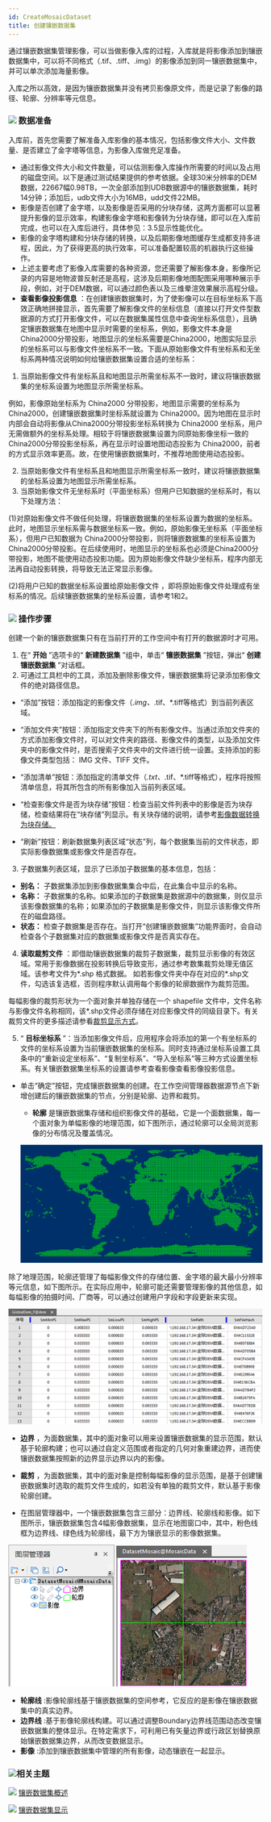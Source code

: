 ```yaml
---
id: CreateMosaicDataset
title: 创建镶嵌数据集  
---  
```

通过镶嵌数据集管理影像，可以当做影像入库的过程，入库就是将影像添加到镶嵌数据集中，可以将不同格式（.tif、.tiff、.img）的影像添加到同一镶嵌数据集中，并可以单次添加海量影像。

入库之所以高效，是因为镶嵌数据集并没有拷贝影像原文件，而是记录了影像的路径、轮廓、分辨率等元信息。

### ![](../../img/read.gif) 数据准备

入库前，首先您需要了解准备入库影像的基本情况，包括影像文件大小、文件数量、是否建立了金字塔等信息，为影像入库做充足准备。

  * 通过影像文件大小和文件数量，可以估测影像入库操作所需要的时间以及占用的磁盘空间。以下是通过测试结果提供的参考依据。全球30米分辨率的DEM数据，22667幅0.98TB，一次全部添加到UDB数据源中的镶嵌数据集，耗时14分钟；添加后，udb文件大小为16MB，udd文件22MB。
  * 影像是否创建了金字塔，以及影像是否采用的分块存储，这两方面都可以显著提升影像的显示效率，构建影像金字塔和影像转为分块存储，即可以在入库前完成，也可以在入库后进行，具体参见：3.5显示性能优化。
  * 影像的金字塔构建和分块存储的转换，以及后期影像地图缓存生成都支持多进程，因此，为了获得更高的执行效率，可以准备配置较高的机器执行这些操作。
  * 上述主要考虑了影像入库需要的各种资源，您还需要了解影像本身，影像所记录的内容是地物波普反射还是高程，这涉及后期影像地图配图采用哪种展示手段，例如，对于DEM数据，可以通过颜色表以及三维晕渲效果展示高程分级。
  * **查看影像投影信息** ：在创建镶嵌数据集时，为了使影像可以在目标坐标系下高效正确地拼接显示，首先需要了解影像文件的坐标信息（直接以打开文件型数据源的方式打开影像文件，可以在数据集属性信息中查询坐标系信息），且确定镶嵌数据集在地图中显示时需要的坐标系，例如，影像文件本身是China2000分带投影，地图显示的坐标系需要是China2000，地图实际显示的坐标系可以与影像文件坐标系不一致。下面从原始影像文件有坐标系和无坐标系两种情况说明如何给镶嵌数据集设置合适的坐标系： 
1. 当原始影像文件有坐标系且和地图显示所需坐标系不一致时，建议将镶嵌数据集的坐标系设置为地图显示所需坐标系。 

例如，影像原始坐标系为 China2000 分带投影，地图显示需要的坐标系为 China2000，创建镶嵌数据集时坐标系就设置为
China2000。因为地图在显示时内部会自动将影像从China2000分带投影坐标系转换为 China2000
坐标系，用户无需做额外的坐标系处理。相较于将镶嵌数据集设置为同原始影像坐标一致的 China2000分带投影坐标系，再在显示时设置地图动态投影为
China2000，前者的方式显示效率更高。故，在使用镶嵌数据集时，不推荐地图使用动态投影。

2. 当原始影像文件有坐标系且和地图显示所需坐标系一致时，建议将镶嵌数据集的坐标系设置为地图显示所需坐标系。
3. 当原始影像文件无坐标系时（平面坐标系）但用户已知数据的坐标系时，有以下处理方法： 

(1)对原始影像文件不做任何处理，将镶嵌数据集的坐标系设置为数据的坐标系。此时，地图显示坐标系需与数据坐标系一致。例如，原始影像无坐标系（平面坐标系），但用户已知数据为
China2000分带投影，则将镶嵌数据集的坐标系设置为China2000分带投影。在后续使用时，地图显示的坐标系也必须是China2000分带投影，地图不能使用动态投影功能。因为原始影像文件缺少坐标系，程序内部无法再自动投影转换，将导致无法正常显示影像。

(2)将用户已知的数据坐标系设置给原始影像文件 ，即将原始影像文件处理成有坐标系的情况。后续镶嵌数据集的坐标系设置，请参考1和2。

### ![](../../img/read.gif) 操作步骤

创建一个新的镶嵌数据集只有在当前打开的工作空间中有打开的数据源时才可用。

  1. 在“ **开始** ”选项卡的“ **新建数据集** ”组中，单击“ **镶嵌数据集** ”按钮，弹出“ **创建镶嵌数据集** ”对话框。
  2. 可通过工具栏中的工具，添加及删除影像文件，镶嵌数据集将记录添加影像文件的绝对路径信息。 
  * “添加”按钮：添加指定的影像文件（*.img、*.tif、*.tiff等格式）到当前列表区域。
  * “添加文件夹”按钮：添加指定文件夹下的所有影像文件。当通过添加文件夹的方式添加影像文件时，可以对文件夹的路径、影像文件的类型，以及添加文件夹中的影像文件时，是否搜索子文件夹中的文件进行统一设置。支持添加的影像文件类型包括： IMG 文件、TIFF 文件。 

  * “添加清单”按钮：添加指定的清单文件（*.txt、*.tif、*.tiff等格式），程序将按照清单信息，将其所包含的所有影像加入当前列表区域。 
  * “检查影像文件是否为块存储”按钮：检查当前文件列表中的影像是否为块存储，检查结果将在“块存储”列显示。有关块存储的说明，请参考[影像数据转换为块存储。](ImageConvertToBlock)
  * “刷新”按钮：刷新数据集列表区域“状态”列，每个数据集当前的文件状态，即实际影像数据集或影像文件是否存在。
  3. 子数据集列表区域，显示了已添加子数据集的基本信息，包括：
  * **别名：** 子数据集添加到影像数据集集合中后，在此集合中显示的名称。
  * **名称：** 子数据集的名称。如果添加的子数据集是数据源中的数据集，则仅显示该影像数据集的名称；如果添加的子数据集是影像文件，则显示该影像文件所在的磁盘路径。
  * **状态：** 检查子数据集是否存在。当打开“创建镶嵌数据集”功能界面时，会自动检查各个子数据集对应的数据集或影像文件是否真实存在。
  4. **读取裁剪文件** ：即借助镶嵌数据集的裁剪子数据集，裁剪显示影像的有效区域。常用于影像数据在投影转换后导致变形，通过参考数集裁剪处理无值区域。该参考文件为*.shp 格式数据。 如若影像文件夹中存在对应的*.shp文件，勾选该复选框，否则程序默认调用每个影像的轮廓数据作为裁剪范围。 

每幅影像的裁剪形状为一个面对象并单独存储在一个 shapefile
文件中，文件名称与影像文件名称相同，该*.shp文件必须存储在对应影像文件的同级目录下。有关裁剪文件的更多描述请参看[裁剪显示方式](MosaicDatasetView)。

  5. “ **目标坐标系** ”：当添加影像文件后，应用程序会将添加的第一个有坐标系的文件的坐标系设置为当前镶嵌数据集的坐标系。同时支持通过坐标系设置工具条中的“重新设定坐标系”、“复制坐标系”、“导入坐标系”等三种方式设置坐标系。有关镶嵌数据集坐标系的设置请参考查看影像查看影像投影信息。

* 单击“确定”按钮，完成镶嵌数据集的创建。在工作空间管理器数据源节点下新增创建后的镶嵌数据集的节点，分别是轮廓、边界和裁剪。

  * **轮廓** 是镶嵌数据集存储和组织影像文件的基础，它是一个面数据集，每一个面对象为单幅影像的地理范围，如下图所示，通过轮廓可以全局浏览影像的分布情况及覆盖情况。   

   ![](img/footprint.png)  

  
除了地理范围，轮廓还管理了每幅影像文件的存储位置、金字塔的最大最小分辨率等元信息，如下图所示。在实际应用中，轮廓可能还需要管理影像的其他信息，如每幅影像的拍摄时间、厂商等，可以通过创建用户字段和字段更新来实现。  

![](img/footprinttable.png)  

  * **边界** ，为面数据集，其中的面对象可以用来设置镶嵌数据集的显示范围，默认基于轮廓构建；也可以通过自定义范围或者指定的几何对象重建边界，进而使镶嵌数据集按照新的边界显示边界以内的影像。 
  * **裁剪** ，为面数据集，其中的面对象是控制每幅影像的显示范围，是基于创建镶嵌数据集时选取的裁剪文件生成的，如若没有单独的裁剪文件，默认基于影像轮廓创建。

* 在图层管理器中，一个镶嵌数据集包含三部分：边界线、轮廓线和影像。如下图所示，镶嵌数据集包含4幅影像数据集，显示在地图窗口中，其中，粉色线框为边界线、绿色线为轮廓线，最下方为镶嵌显示的影像数据集。  

![](img/MosaicImageStructure.png)  

  * **轮廓线** :影像轮廓线基于镶嵌数据集的空间参考，它反应的是影像在镶嵌数据集中的真实边界。
  * **边界线** :基于影像轮廓线构建。可以通过调整Boundary边界线范围动态改变镶嵌数据集的整体显示。在特定需求下，可利用已有矢量边界或行政区划替换原始镶嵌数据集边界，从而改变数据显示。
  * **影像** :添加到镶嵌数据集中管理的所有影像，动态镶嵌在一起显示。

### ![](../../img/seealso.png)相关主题

![](../../img/smalltitle.png) [镶嵌数据集概述](MosaicDataset)

![](../../img/smalltitle.png) [镶嵌数据集显示](MosaicDatasetView)
